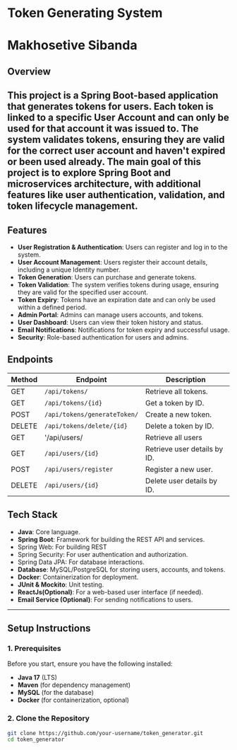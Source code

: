 # Token Generating System
# Makhosetive Sibanda

## Overview
This project is a Spring Boot-based application that generates tokens for users. Each token is linked to a 
specific User Account and can only be used for that account it was issued to. The system validates tokens, ensuring they 
are valid for the correct user account and haven't expired or been used already.
The main goal of this project is to explore **Spring Boot** and **microservices architecture**, with additional 
features like user authentication, validation, and token lifecycle management.
---
## Features
- **User Registration & Authentication**: Users can register and log in to the system.
- **User Account Management**: Users register their account details, including a unique Identity number.
- **Token Generation**: Users can purchase and generate tokens.
- **Token Validation**: The system verifies tokens during usage, ensuring they are valid for the specified user account.
- **Token Expiry**: Tokens have an expiration date and can only be used within a defined period.
- **Admin Portal**: Admins can manage users accounts, and tokens.
- **User Dashboard**: Users can view their token history and status.
- **Email Notifications**: Notifications for token expiry and successful usage.
- **Security**: Role-based authentication for users and admins.

## Endpoints

| Method    | Endpoint                          | Description                           |
|-----------|-----------------------------------|---------------------------------------|
| GET       | `/api/tokens/`                    | Retrieve all tokens.                  |
| GET       | `/api/tokens/{id}`                | Get a token by ID.                    |
| POST      | `/api/tokens/generateToken/`      | Create a new token.                   |
| DELETE    | `/api/tokens/delete/{id}`         | Delete a token by ID.                 |
| GET       | '/api/users/                      | Retrieve all users                    |
| GET       | `/api/users/{id}`                 | Retrieve user details by ID.          |
| POST      | `/api/users/register`             | Register a new user.                  |
| DELETE    | `/api/users/{id}`                 | Delete user details by ID.            |

## Tech Stack
- **Java**: Core language.
- **Spring Boot**: Framework for building the REST API and services.
 - Spring Web: For building REST
 - Spring Security: For user authentication and authorization.
 - Spring Data JPA: For database interactions.
- **Database**: MySQL/PostgreSQL for storing users, accounts, and tokens.
- **Docker**: Containerization for deployment.
- **JUnit & Mockito**: Unit testing.
- **ReactJs(Optional)**: For a web-based user interface (if needed).
- **Email Service (Optional)**: For sending notifications to users.
---
## Setup Instructions
### 1. Prerequisites
Before you start, ensure you have the following installed:
- **Java 17** (LTS)
- **Maven** (for dependency management)
- **MySQL** (for the database)
- **Docker** (for containerization, optional)
### 2. Clone the Repository
```bash
git clone https://github.com/your-username/token_generator.git
cd token_generator
